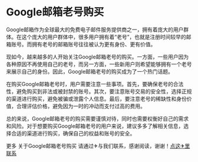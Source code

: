 # Google邮箱老号购买

Google邮箱作为全球最大的免费电子邮件服务提供商之一，拥有着庞大的用户群体。在这个庞大的用户群体中，很多用户拥有着“老号”，也就是注册时间较早的邮箱账号。而拥有老号的邮箱账号往往被认为更有身份、更有价值。

现如今，越来越多的人开始关注Google邮箱老号的购买。一方面，一些用户因为各种原因不再使用自己的老号，而另一方面，一些新用户则希望能够拥有一个老号来展示自己的身份。因此，Google邮箱老号的购买成为了一个热门话题。

在购买Google邮箱老号时，用户需要注意一些事项。首先，要确保老号的合法性，避免购买到非法或被封禁的账号。其次，要注意账号交易的安全性，选择正规的渠道进行购买，避免被骗或泄露个人信息。最后，要注意老号的稀缺性和身份价值，合理评估价格，避免因为一时的冲动而支付过高的费用。

总的来说，Google邮箱老号的购买需要谨慎对待，同时也需要权衡好自己的需求和风险。对于想要购买Google邮箱老号的用户来说，建议多多了解相关信息，选择合适的渠道进行购买，确保自己的权益和账号的安全。

更多 关于Google邮箱老号购买 请通过✈与我们联系，感谢阅读，谢谢！[点这✈里联系](https://www.k02.cc)